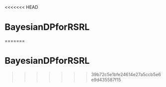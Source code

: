 <<<<<<< HEAD
# BayesianDPforRSRL
=======
# BayesianDPforRSRL
>>>>>>> 39b72c5e1bfe24614e27a5ccb5e6e9d435587f15
